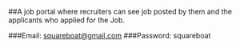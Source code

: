 ##A job portal where recruiters can see job posted by them and the applicants who applied for the Job.

###Email: squareboat@gmail.com
###Password: squareboat
